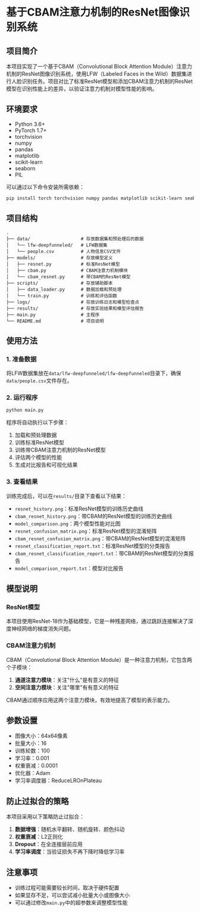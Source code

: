 # 基于CBAM注意力机制的ResNet图像识别系统

## 项目简介

本项目实现了一个基于CBAM（Convolutional Block Attention Module）注意力机制的ResNet图像识别系统，使用LFW（Labeled Faces in the Wild）数据集进行人脸识别任务。项目对比了标准ResNet模型和添加CBAM注意力机制的ResNet模型在识别性能上的差异，以验证注意力机制对模型性能的影响。

## 环境要求

- Python 3.6+
- PyTorch 1.7+
- torchvision
- numpy
- pandas
- matplotlib
- scikit-learn
- seaborn
- PIL

可以通过以下命令安装所需依赖：

```bash
pip install torch torchvision numpy pandas matplotlib scikit-learn seaborn pillow
```

## 项目结构

```
.
├── data/                   # 存放数据集和预处理后的数据
│   └── lfw-deepfunneled/   # LFW数据集
│   └── people.csv          # 人物信息CSV文件
├── models/                 # 存放模型定义
│   ├── resnet.py           # 标准ResNet模型
│   ├── cbam.py             # CBAM注意力机制模块
│   └── cbam_resnet.py      # 带CBAM的ResNet模型
├── scripts/                # 存放辅助脚本
│   ├── data_loader.py      # 数据加载和预处理
│   └── train.py            # 训练和评估函数
├── logs/                   # 存放训练日志和模型检查点
├── results/                # 存放实验结果和模型评估报告
├── main.py                 # 主程序
└── README.md               # 项目说明
```

## 使用方法

### 1. 准备数据

将LFW数据集放在`data/lfw-deepfunneled/lfw-deepfunneled`目录下，确保`data/people.csv`文件存在。

### 2. 运行程序

```bash
python main.py
```

程序将自动执行以下步骤：

1. 加载和预处理数据
2. 训练标准ResNet模型
3. 训练带CBAM注意力机制的ResNet模型
4. 评估两个模型的性能
5. 生成对比报告和可视化结果

### 3. 查看结果

训练完成后，可以在`results/`目录下查看以下结果：

- `resnet_history.png`：标准ResNet模型的训练历史曲线
- `cbam_resnet_history.png`：带CBAM的ResNet模型的训练历史曲线
- `model_comparison.png`：两个模型性能对比图
- `resnet_confusion_matrix.png`：标准ResNet模型的混淆矩阵
- `cbam_resnet_confusion_matrix.png`：带CBAM的ResNet模型的混淆矩阵
- `resnet_classification_report.txt`：标准ResNet模型的分类报告
- `cbam_resnet_classification_report.txt`：带CBAM的ResNet模型的分类报告
- `model_comparison_report.txt`：模型对比报告

## 模型说明

### ResNet模型

本项目使用ResNet-18作为基础模型，它是一种残差网络，通过跳跃连接解决了深度神经网络的梯度消失问题。

### CBAM注意力机制

CBAM（Convolutional Block Attention Module）是一种注意力机制，它包含两个子模块：

1. **通道注意力模块**：关注"什么"是有意义的特征
2. **空间注意力模块**：关注"哪里"有有意义的特征

CBAM通过顺序应用这两个注意力模块，有效地提高了模型的表示能力。

## 参数设置

- 图像大小：64x64像素
- 批量大小：16
- 训练轮数：100
- 学习率：0.001
- 权重衰减：0.0001
- 优化器：Adam
- 学习率调度器：ReduceLROnPlateau

## 防止过拟合的策略

本项目采用以下策略防止过拟合：

1. **数据增强**：随机水平翻转、随机旋转、颜色抖动
2. **权重衰减**：L2正则化
3. **Dropout**：在全连接层前应用
4. **学习率调度**：当验证损失不再下降时降低学习率

## 注意事项

- 训练过程可能需要较长时间，取决于硬件配置
- 如果显存不足，可以尝试减小批量大小或图像大小
- 可以通过修改`main.py`中的超参数来调整模型性能